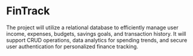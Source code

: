 # FinTrack
The project will utilize a relational database to efficiently manage user income, expenses, budgets, savings goals, and transaction history. It will support CRUD operations, data analytics for spending trends, and secure user authentication for personalized finance tracking.
